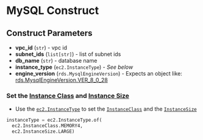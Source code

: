 MySQL Construct
================

## Construct Parameters

* **vpc_id** (`str`) - vpc id
* **subnet_ids** (`list[str]`) - list of subnet ids
* **db_name** (`str`) - database name
* **instance_type** (`ec2.InstanceType`) - _See below_
* **engine_version** (`rds.MysqlEngineVersion`) - Expects an object like: [rds.MysqlEngineVersion.VER_8_0_28](https://docs.aws.amazon.com/cdk/api/v2/docs/aws-cdk-lib.aws_rds.MysqlEngineVersion.html)


### Set the [Instance Class](https://docs.aws.amazon.com/cdk/api/v2/docs/aws-cdk-lib.aws_ec2.InstanceClass.html) and [Instance Size](https://docs.aws.amazon.com/cdk/api/v2/docs/aws-cdk-lib.aws_ec2.InstanceSize.html)

* Use the [`ec2.InstanceType`](https://docs.aws.amazon.com/cdk/api/v2/docs/aws-cdk-lib.aws_ec2.InstanceType.html)
to set the [`InstanceClass`](https://docs.aws.amazon.com/cdk/api/v2/docs/aws-cdk-lib.aws_ec2.InstanceClass.html) and the [`InstanceSize`](https://docs.aws.amazon.com/cdk/api/v2/docs/aws-cdk-lib.aws_ec2.InstanceSize.html)

```python
instanceType = ec2.InstanceType.of(
  ec2.InstanceClass.MEMORY4, 
  ec2.InstanceSize.LARGE)
```

